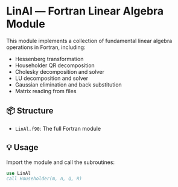 # LinAl — Fortran Linear Algebra Module

This module implements a collection of fundamental linear algebra operations in Fortran, including:

- Hessenberg transformation
- Householder QR decomposition
- Cholesky decomposition and solver
- LU decomposition and solver
- Gaussian elimination and back substitution
- Matrix reading from files

## 📦 Structure

- `LinAl.f90`: The full Fortran module

## 💡 Usage

Import the module and call the subroutines:

```fortran
use LinAl
call Householder(m, n, Q, R)
